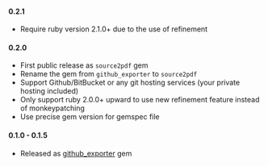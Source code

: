 #### 0.2.1

- Require ruby version 2.1.0+ due to the use of refinement

#### 0.2.0

- First public release as `source2pdf` gem
- Rename the gem from `github_exporter` to `source2pdf`
- Support Github/BitBucket or any git hosting services (your private hosting included)
- Only support ruby 2.0.0+ upward to use new refinement feature instead of monkeypatching
- Use precise gem version for gemspec file

#### 0.1.0 - 0.1.5

- Released as [github_exporter][] gem

[semantic versioning]: http://semver.org
[github_exporter]: https://github.com/agilecreativity/github_exporter
